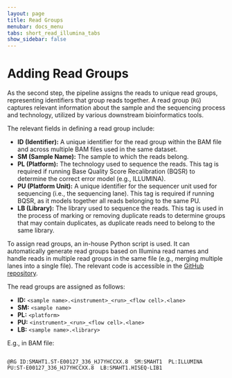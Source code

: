 ```yaml
---
layout: page
title: Read Groups
menubar: docs_menu
tabs: short_read_illumina_tabs
show_sidebar: false
---
```


# Adding Read Groups

As the second step, the pipeline assigns the reads to unique read groups, representing identifiers that group reads together. A read group (`RG`) captures relevant information about the sample and the sequencing process and technology, utilized by various downstream bioinformatics tools.

The relevant fields in defining a read group include:

- **ID (Identifier):** A unique identifier for the read group within the BAM file and across multiple BAM files used in the same dataset.
- **SM (Sample Name):** The sample to which the reads belong.
- **PL (Platform):** The technology used to sequence the reads. This tag is required if running Base Quality Score Recalibration (BQSR) to determine the correct error model (e.g., ILLUMINA).
- **PU (Platform Unit):** A unique identifier for the sequencer unit used for sequencing (i.e., the sequencing lane). This tag is required if running BQSR, as it models together all reads belonging to the same PU.
- **LB (Library):** The library used to sequence the reads. This tag is used in the process of marking or removing duplicate reads to determine groups that may contain duplicates, as duplicate reads need to belong to the same library.

To assign read groups, an in-house Python script is used. It can automatically generate read groups based on Illumina read names and handle reads in multiple read groups in the same file (e.g., merging multiple lanes into a single file). The relevant code is accessible in the [GitHub repository](https://github.com/smaht-dac/pipelines-scripts/blob/main/processing_scripts/AddReadGroups.py).

The read groups are assigned as follows:

- **ID:** `<sample name>.<instrument>_<run>_<flow cell>.<lane>`
- **SM:** `<sample name>`
- **PL:** `<platform>`
- **PU:** `<instrument>_<run>_<flow cell>.<lane>`
- **LB:** `<sample name>.<library>`

E.g., in BAM file:

```text

@RG ID:SMAHT1.ST-E00127_336_HJ7YHCCXX.8  SM:SMAHT1  PL:ILLUMINA  PU:ST-E00127_336_HJ7YHCCXX.8  LB:SMAHT1.HISEQ-LIB1

```
